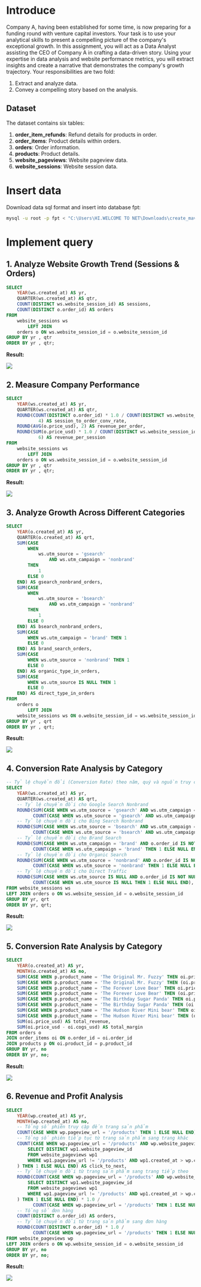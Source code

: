 # Introduce 
Company A, having been established for some time, is now preparing for a funding round with venture capital investors. Your task is to use your analytical skills to present a compelling picture of the company's exceptional growth.
In this assignment, you will act as a Data Analyst assisting the CEO of Company A in crafting a data-driven story. Using your expertise in data analysis and website performance metrics, you will extract insights and create a narrative that demonstrates the company's growth trajectory.
Your responsibilities are two fold:
1. Extract and analyze data.
2. Convey a compelling story based on the analysis.

## Dataset
The dataset contains six tables:
1. **order_item_refunds**: Refund details for products in order.
2. **order_items**: Product details within orders.
3. **orders**: Order information.
4. **products**: Product details.
5. **website_pageviews**: Website pageview data.
6. **website_sessions**: Website session data.


# Insert data
Download data sql format and insert into database fpt:
```bash
mysql -u root -p fpt < "C:\Users\HI.WELCOME TO NET\Downloads\create_mavenfuzzyfactory.sql"
```

# Implement query

## 1. Analyze Website Growth Trend (Sessions & Orders)

```sql
SELECT 
    YEAR(ws.created_at) AS yr,
    QUARTER(ws.created_at) AS qtr,
    COUNT(DISTINCT ws.website_session_id) AS sessions,
    COUNT(DISTINCT o.order_id) AS orders
FROM
    website_sessions ws
        LEFT JOIN
    orders o ON ws.website_session_id = o.website_session_id
GROUP BY yr , qtr
ORDER BY yr , qtr;
```

**Result:**

![](etc/1.png)

## 2. Measure Company Performance

```sql
SELECT 
    YEAR(ws.created_at) AS yr,
    QUARTER(ws.created_at) AS qtr,
    ROUND(COUNT(DISTINCT o.order_id) * 1.0 / COUNT(DISTINCT ws.website_session_id),
            4) AS session_to_order_conv_rate,
    ROUND(AVG(o.price_usd), 2) AS revenue_per_order,
    ROUND(SUM(o.price_usd) * 1.0 / COUNT(DISTINCT ws.website_session_id),
            6) AS revenue_per_session
FROM
    website_sessions ws
        LEFT JOIN
    orders o ON ws.website_session_id = o.website_session_id
GROUP BY yr , qtr
ORDER BY yr , qtr;
```

**Result:**

![](etc/2.png)

## 3. Analyze Growth Across Different Categories

```sql
SELECT 
    YEAR(o.created_at) AS yr,
    QUARTER(o.created_at) AS qrt,
    SUM(CASE
        WHEN
            ws.utm_source = 'gsearch'
                AND ws.utm_campaign = 'nonbrand'
        THEN
            1
        ELSE 0
    END) AS gsearch_nonbrand_orders,
    SUM(CASE
        WHEN
            ws.utm_source = 'bsearch'
                AND ws.utm_campaign = 'nonbrand'
        THEN
            1
        ELSE 0
    END) AS bsearch_nonbrand_orders,
    SUM(CASE
        WHEN ws.utm_campaign = 'brand' THEN 1
        ELSE 0
    END) AS brand_search_orders,
    SUM(CASE
        WHEN ws.utm_source = 'nonbrand' THEN 1
        ELSE 0
    END) AS organic_type_in_orders,
    SUM(CASE
        WHEN ws.utm_source IS NULL THEN 1
        ELSE 0
    END) AS direct_type_in_orders
FROM
    orders o
        LEFT JOIN
    website_sessions ws ON o.website_session_id = ws.website_session_id
GROUP BY yr , qrt
ORDER BY yr , qrt;
```
**Result:**

![](etc/3.png)

## 4. Conversion Rate Analysis by Category

```sql
-- Tỷ lệ chuyển đổi (Conversion Rate) theo năm, quý và nguồn truy cập
SELECT 
    YEAR(ws.created_at) AS yr,
    QUARTER(ws.created_at) AS qrt,
    -- Tỷ lệ chuyển đổi cho Google Search Nonbrand
    ROUND(SUM(CASE WHEN ws.utm_source = 'gsearch' AND ws.utm_campaign = 'nonbrand' AND o.order_id IS NOT NULL THEN 1 ELSE 0 END) * 1.0 /
          COUNT(CASE WHEN ws.utm_source = 'gsearch' AND ws.utm_campaign = 'nonbrand' THEN 1 ELSE NULL END), 4) AS gsearch_nonbrand_conv_rt,
    -- Tỷ lệ chuyển đổi cho Bing Search Nonbrand
    ROUND(SUM(CASE WHEN ws.utm_source = 'bsearch' AND ws.utm_campaign = 'nonbrand' AND o.order_id IS NOT NULL THEN 1 ELSE 0 END) * 1.0 /
          COUNT(CASE WHEN ws.utm_source = 'bsearch' AND ws.utm_campaign = 'nonbrand' THEN 1 ELSE NULL END), 4) AS bsearch_nonbrand_conv_rt,
    -- Tỷ lệ chuyển đổi cho Brand Search
    ROUND(SUM(CASE WHEN ws.utm_campaign = 'brand' AND o.order_id IS NOT NULL THEN 1 ELSE 0 END) * 1.0 /
          COUNT(CASE WHEN ws.utm_campaign = 'brand' THEN 1 ELSE NULL END), 4) AS brand_search_conv_rt,
    -- Tỷ lệ chuyển đổi cho Organic Search
    ROUND(SUM(CASE WHEN ws.utm_source = 'nonbrand' AND o.order_id IS NOT NULL THEN 1 ELSE 0 END) * 1.0 /
          COUNT(CASE WHEN ws.utm_source = 'nonbrand' THEN 1 ELSE NULL END), 4) AS organic_search_conv_rt,
    -- Tỷ lệ chuyển đổi cho Direct Traffic
    ROUND(SUM(CASE WHEN ws.utm_source IS NULL AND o.order_id IS NOT NULL THEN 1 ELSE 0 END) * 1.0 /
          COUNT(CASE WHEN ws.utm_source IS NULL THEN 1 ELSE NULL END), 4) AS direct_type_in_conv_rt
FROM website_sessions ws
LEFT JOIN orders o ON ws.website_session_id = o.website_session_id
GROUP BY yr, qrt
ORDER BY yr, qrt;
```
**Result:**

![](etc/4.png)

## 5. Conversion Rate Analysis by Category

```sql
SELECT
    YEAR(o.created_at) AS yr,
    MONTH(o.created_at) AS no,
    SUM(CASE WHEN p.product_name = 'The Original Mr. Fuzzy' THEN oi.price_usd ELSE 0 END) AS mrfuzzy_rev,
    SUM(CASE WHEN p.product_name = 'The Original Mr. Fuzzy' THEN (oi.price_usd - oi.cogs_usd) ELSE 0 END) AS mrfuzzy_marg,
    SUM(CASE WHEN p.product_name = 'The Forever Love Bear' THEN oi.price_usd ELSE 0 END) AS lovebear_rev,
    SUM(CASE WHEN p.product_name = 'The Forever Love Bear' THEN (oi.price_usd - oi.cogs_usd) ELSE 0 END) AS lovebear_marg,
    SUM(CASE WHEN p.product_name = 'The Birthday Sugar Panda' THEN oi.price_usd ELSE 0 END) AS birthdaybear_rev,
    SUM(CASE WHEN p.product_name = 'The Birthday Sugar Panda' THEN (oi.price_usd - oi.cogs_usd) ELSE 0 END) AS birthdaybear_marg,
    SUM(CASE WHEN p.product_name = 'The Hudson River Mini bear' THEN oi.price_usd ELSE 0 END) AS minibear_rev,
    SUM(CASE WHEN p.product_name = 'The Hudson River Mini bear' THEN (oi.price_usd - oi.cogs_usd) ELSE 0 END) AS minibear_marg,
    SUM(oi.price_usd) AS total_revenue,
    SUM(oi.price_usd - oi.cogs_usd) AS total_margin
FROM orders o
JOIN order_items oi ON o.order_id = oi.order_id
JOIN products p ON oi.product_id = p.product_id
GROUP BY yr, no
ORDER BY yr, no;
```
**Result:**

![](etc/5.png)

## 6. Revenue and Profit Analysis


```sql
SELECT 
    YEAR(wp.created_at) AS yr,
    MONTH(wp.created_at) AS no,
    -- Tổng số phiên truy cập đến trang sản phẩm
    COUNT(CASE WHEN wp.pageview_url = '/products' THEN 1 ELSE NULL END) AS sessions_to_product_page,
    -- Tổng số phiên tiếp tục từ trang sản phẩm sang trang khác
    COUNT(CASE WHEN wp.pageview_url = '/products' AND wp.website_pageview_id IN (
        SELECT DISTINCT wp1.website_pageview_id
        FROM website_pageviews wp1
        WHERE wp1.pageview_url != '/products' AND wp1.created_at > wp.created_at
    ) THEN 1 ELSE NULL END) AS click_to_next,
    -- Tỷ lệ chuyển đổi từ trang sản phẩm sang trang tiếp theo
    ROUND(COUNT(CASE WHEN wp.pageview_url = '/products' AND wp.website_pageview_id IN (
        SELECT DISTINCT wp1.website_pageview_id
        FROM website_pageviews wp1
        WHERE wp1.pageview_url != '/products' AND wp1.created_at > wp.created_at
    ) THEN 1 ELSE NULL END) * 1.0 /
          COUNT(CASE WHEN wp.pageview_url = '/products' THEN 1 ELSE NULL END), 4) AS clickthrough_rt,
    -- Tổng số đơn hàng
    COUNT(DISTINCT o.order_id) AS orders,
    -- Tỷ lệ chuyển đổi từ trang sản phẩm sang đơn hàng
    ROUND(COUNT(DISTINCT o.order_id) * 1.0 /
          COUNT(CASE WHEN wp.pageview_url = '/products' THEN 1 ELSE NULL END), 4) AS products_to_order_rt
FROM website_pageviews wp
LEFT JOIN orders o ON wp.website_session_id = o.website_session_id
GROUP BY yr, no
ORDER BY yr, no;
```
**Result:**

![](etc/6.png)